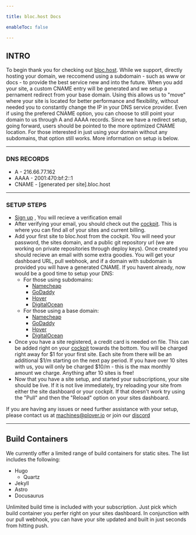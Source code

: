 ```yaml
---

title: bloc.host Docs

enableToc: false

---
```

## INTRO

To begin thank you for checking out [bloc.host](https://bloc.host). While we support, directly hosting your domain, we reccomend using a subdomain - such as www or docs - to provide the best service new and into the future. When you add your site, a custom CNAME entry will be generated and we setup a pernament redirect from your base domain. Using this allows us to "move" where your site is located for better performance and flexibility, without needed you to constantly change the IP in your DNS service provider. Even if using the prefered CNAME option, you can choose to still point your domain to us through A and AAAA records. Since we have a redirect setup, going forward, users should be pointed to the more optimized CNAME location. For those interested in just using your domain without any subdomains, that option still works. More information on setup is below.

---

### DNS RECORDS

- A - 216.66.77.162
- AAAA - 2001:470:bf:2::1
- CNAME - [generated per site].bloc.host

---

### SETUP STEPS
- [Sign up](https://bloc.host/cockpit) , You will recieve a verification email
- After verifying your email, you should check out the [cockpit](https://bloc.host/cockpit). This is where you can find all of your sites and current billing.
- Add your first site to bloc.host from the cockpit. You will need your password, the sites domain, and a public git repository url (we are working on private repositories through deploy keys). Once created you should recieve an email with some extra goodies. You will get your dashboard URL, pull webhook, and if a domain with subdomain is provided you will have a generated CNAME. If you havent already, now would be a good time to setup your DNS:
	- For those using subdomains:
		- [Namecheap](https://www.namecheap.com/support/knowledgebase/article.aspx/9646/2237/how-to-create-a-cname-record-for-your-domain/)
		- [GoDaddy](https://www.godaddy.com/help/add-a-cname-record-19236)
		- [Hover](https://help.hover.com/hc/en-us/articles/217282457-Managing-DNS-records-#h_5eab4aa7-b044-4cc6-a3c0-5869f583edc8)
		- [DigitalOcean](https://docs.digitalocean.com/glossary/cname-record/)
	- For those using a base domain:
		- [Namecheap](https://www.namecheap.com/support/knowledgebase/article.aspx/319/2237/how-can-i-set-up-an-a-address-record-for-my-domain/)
		- [GoDaddy](https://www.godaddy.com/help/add-an-a-record-19238)
		- [Hover](https://help.hover.com/hc/en-us/articles/217282457-Managing-DNS-records-#h_80fc6798-a59e-4739-bbdd-1e8bdd452df0)
		- [DigitalOcean](https://docs.digitalocean.com/products/networking/dns/how-to/manage-records/)
- Once you have a site registered, a credit card is needed on file. This can be added right on your [cockpit](https://bloc.host/cockpit) towards the bottom. You will be charged right away for $1 for your first site. Each site from there will be an additional $1/m starting on the next pay period. If you have over 10 sites with us, you will only be charged $10/m - this is the max monthly amount we charge. Anything after 10 sites is free!
- Now that you have a site setup, and started your subscriptions, your site should be live. If it is not live immediately, try reloading your site from either the site dashboard or your cockpit. If that doesn't work try using the "Pull" and then the "Reload" option on your sites dashboard. 

If you are having any issues or need further assistance with your setup, please contact us at [machines@plover.io](mailto:machines@plover.io) or join our [discord](https://discord.gg/PSYSqyBsNF)

---

## Build Containers

We currently offer a limited range of build containers for static sites. The list includes the following:
- Hugo
	- Quartz
- Jekyll
- Astro
- Docusaurus

Unlimited build time is included with your subscription. Just pick which build container you perfer right on your sites dashboard. In conjunction with our pull webhook, you can have your site updated and built in just seconds from hitting push. 
